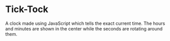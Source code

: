 # Tick-Tock
A clock made using JavaScript which tells the exact current time. The hours and minutes are shown in the center while the seconds are rotating around them. 
